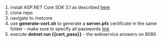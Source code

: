 1. install ASP.NET Core SDK 3.1 as described [here](https://docs.microsoft.com/en-us/dotnet/core/install/linux-debian#install-the-sdk)
1. clone repo
1. navigate to /netcore
1. use **generate-cert.sh** to generate a **server.pfx** certificate in the same folder - make sure to specify all passwords [link](https://razvangoga.blob.core.windows.net/share/http2-certificate-generation.png)
1. execute **dotnet run {{cert_pass}}** - the webservice answers on 8080

